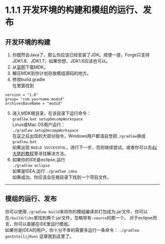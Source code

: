 ﻿# 1.1.1 开发环境的构建和模组的运行、发布

## 开发环境的构建
1. 你既然会Java了，那么你应该已经安装了JDK。顺便一提，Forge只支持JDK1.8、JDK1.7，如果你想，JDK1.6应该也可以。
2. 从[官网](https://files.minecraftforge.net/maven/net/minecraftforge/forge/index_1.12.2.html)下载MDK。
3. 解压MDK到你计划存放模组源码的地方。
4. 修改build.gradle  
在里面找到  
```
version = "1.0"
group= "com.yourname.modid"
archivesBaseName = "modid"
```
5. 进入MDK根目录，在该目录下运行命令：  
```gradlew.bat setupDecompWorkspace```  
Linux或Mac OS用户运行：  
```./gradlew setupDecompWorkspace```  
在这之后出现的大部分指令，Windows用户都请自觉把`./gradlew`换成`gradlew.bat`  
如果出现 `BUILD SUCCESSFUL`，进行下一步，否则继续尝试。或者你可以去[4z大佬的教程](https://fmltutor.ustc-zzzz.net/1.1-%E9%85%8D%E7%BD%AE%E4%BD%A0%E7%9A%84%E5%B7%A5%E4%BD%9C%E7%8E%AF%E5%A2%83.html)里寻找解决方法。
6. 如果你的IDE是eclipse,运行  
```./gradlew eclipse```  
如果是IDEA,运行
```./gradlwe idea```  
如果成功，你应该会在根目录下找到一个项目文件。

----------
## 模组的运行、发布
你可以使用`./gradlew build`来将你的模组编译并打包成为.jar文件，你可以在`/build/libs`里找到两个.jar文件，忽略带有`-source`的那一个。
对于eclipse而言，你可以直接在IDE里运行模组。  
如果你是IDEA的用户，你十分不幸的需要多运行一条命令：
`./gradlew genIntellijRuns`
这章就到这里了。